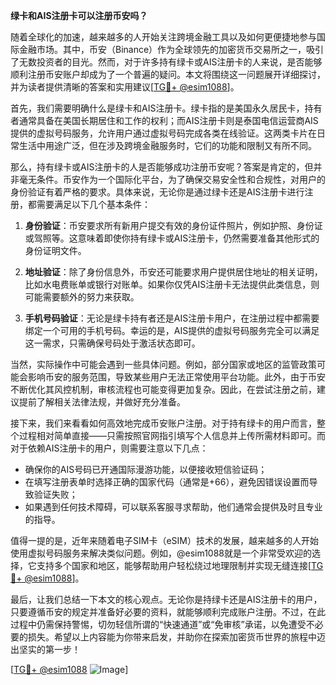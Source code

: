 **绿卡和AIS注册卡可以注册币安吗？**

随着全球化的加速，越来越多的人开始关注跨境金融工具以及如何更便捷地参与国际金融市场。其中，币安（Binance）作为全球领先的加密货币交易所之一，吸引了无数投资者的目光。然而，对于许多持有绿卡或AIS注册卡的人来说，是否能够顺利注册币安账户却成为了一个普遍的疑问。本文将围绕这一问题展开详细探讨，并为读者提供清晰的答案和实用建议[[TG💪+ @esim1088](https://t.me/s/esim1088)]。

首先，我们需要明确什么是绿卡和AIS注册卡。绿卡指的是美国永久居民卡，持有者通常具备在美国长期居住和工作的权利；而AIS注册卡则是泰国电信运营商AIS提供的虚拟号码服务，允许用户通过虚拟号码完成各类在线验证。这两类卡片在日常生活中用途广泛，但在涉及跨境金融服务时，它们的功能和限制又有所不同。

那么，持有绿卡或AIS注册卡的人是否能够成功注册币安呢？答案是肯定的，但并非毫无条件。币安作为一个国际化平台，为了确保交易安全性和合规性，对用户的身份验证有着严格的要求。具体来说，无论你是通过绿卡还是AIS注册卡进行注册，都需要满足以下几个基本条件：

1. **身份验证**：币安要求所有新用户提交有效的身份证件照片，例如护照、身份证或驾照等。这意味着即使你持有绿卡或AIS注册卡，仍然需要准备其他形式的身份证明文件。
   
2. **地址验证**：除了身份信息外，币安还可能要求用户提供居住地址的相关证明，比如水电费账单或银行对账单。如果你仅凭AIS注册卡无法提供此类信息，则可能需要额外的努力来获取。

3. **手机号码验证**：无论是绿卡持有者还是AIS注册卡用户，在注册过程中都需要绑定一个可用的手机号码。幸运的是，AIS提供的虚拟号码服务完全可以满足这一需求，只需确保号码处于激活状态即可。

当然，实际操作中可能会遇到一些具体问题。例如，部分国家或地区的监管政策可能会影响币安的服务范围，导致某些用户无法正常使用平台功能。此外，由于币安不断优化其风控机制，审核流程也可能变得更加复杂。因此，在尝试注册之前，建议提前了解相关法律法规，并做好充分准备。

接下来，我们来看看如何高效地完成币安账户注册。对于持有绿卡的用户而言，整个过程相对简单直接——只需按照官网指引填写个人信息并上传所需材料即可。而对于依赖AIS注册卡的用户，则需要注意以下几点：

- 确保你的AIS号码已开通国际漫游功能，以便接收短信验证码；
- 在填写注册表单时选择正确的国家代码（通常是+66），避免因错误设置而导致验证失败；
- 如果遇到任何技术障碍，可以联系客服寻求帮助，他们通常会提供及时且专业的指导。

值得一提的是，近年来随着电子SIM卡（eSIM）技术的发展，越来越多的人开始使用虚拟号码服务来解决类似问题。例如，@esim1088就是一个非常受欢迎的选择，它支持多个国家和地区，能够帮助用户轻松绕过地理限制并实现无缝连接[[TG💪+ @esim1088](https://t.me/s/esim1088)]。

最后，让我们总结一下本文的核心观点。无论你是持绿卡还是AIS注册卡的用户，只要遵循币安的规定并准备好必要的资料，就能够顺利完成账户注册。不过，在此过程中仍需保持警惕，切勿轻信所谓的“快速通道”或“免审核”承诺，以免遭受不必要的损失。希望以上内容能为你带来启发，并助你在探索加密货币世界的旅程中迈出坚实的第一步！

[[TG💪+ @esim1088](https://t.me/s/esim1088) ![Image](https://i.postimg.cc/4NQfJmqS/Snipaste-2025-05-13-00-14-12.png)]